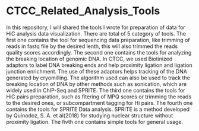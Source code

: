 # CTCC_Related_Analysis_Tools
In this repository, I will shared the tools I wrote for preparation of data for HiC analysis data visualization.
There are total of 5 category of tools. 
The first one contains the tool for sequencing data preparation, like trimming of reads in fastq file by the desired lenth, this will also trimmed the reads quality scores
accordingly.
The second one contains the tools for analyzing the breaking location of genomic DNA. In CTCC, we used Biotinized adaptors to label DNA breaking ends and help proximity ligation and 
ligation junction enrichment. The use of these adaptors helps tracking of the DNA generated by cryomilling. The algorithm used can also be used to track the breaking location 
of DNA by other methods such as sonication, which are widely used in ChIP-Seq and SPRITE.
The third one contains the tools for HiC pairs preparation, such as fitering of MPQ scores or trimming the reads to the desired ones, or subcompartment tagging for Hi pairs. 
The fourth one contains the tools for SPRITE Data analysis. SPRITE is a method developed by Quinodoz, S. A. et al(2018) for studying nuclear structure without proximity ligation.
The fivth one contains simple tools for general usage.

